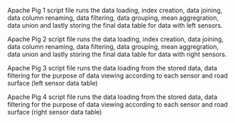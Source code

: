 Apache Pig 1 script file runs the data loading, index creation, data joining, data column renaming, data filtering, data grouping, mean aggregration, data union and lastly storing the final data table for data with left sensors. 

Apache Pig 2 script file runs the data loading, index creation, data joining, data column renaming, data filtering, data grouping, mean aggregration, data union and lastly storing the final data table for data with right sensors. 

Apache Pig 3 script file runs the data loading from the stored data, data filtering for the purpose of data viewing according to each sensor and road surface (left sensor data table)

Apache Pig 4 script file runs the data loading from the stored data, data filtering for the purpose of data viewing according to each sensor and road surface (right sensor data table)
